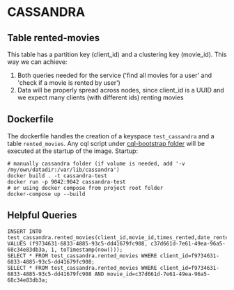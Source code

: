 # CASSANDRA

## Table rented-movies

This table has a partition key (client_id) and a clustering key (movie_id). This way we can achieve:

1) Both queries needed for the service ('find all movies for a user' and 'check if a movie is rented by user')
2) Data will be properly spread across nodes, since client_id is a UUID and we expect many clients (with different ids)
   renting movies

## Dockerfile

The dockerfile handles the creation of a keyspace `test_cassandra` and a table `rented_movies`. Any cql script
under [cql-bootstrap folder](scripts/cql-bootstrap) will be executed at the startup of the image.
Startup:

```shell
# manually cassandra folder (if volume is needed, add '-v /my/own/datadir:/var/lib/cassandra')
docker build . -t cassandra-test
docker run -p 9042:9042 cassandra-test
# or using docker compose from project root folder
docker-compose up --build
```

## Helpful Queries

```roomsql
INSERT INTO test_cassandra.rented_movies(client_id,movie_id,times_rented,date_rented) VALUES (f9734631-6833-4885-93c5-dd41679fc908, c37d661d-7e61-49ea-96a5-68c34e83db3a, 1, toTimestamp(now()));
SELECT * FROM test_cassandra.rented_movies WHERE client_id=f9734631-6833-4885-93c5-dd41679fc908;
SELECT * FROM test_cassandra.rented_movies WHERE client_id=f9734631-6833-4885-93c5-dd41679fc908 AND movie_id=c37d661d-7e61-49ea-96a5-68c34e83db3a;
```
